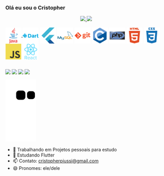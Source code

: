### Olá eu sou o Cristopher
<div align="center">
  <a href="https://github.com/Hymdell">
  <img height="180em" src="https://github-readme-stats.vercel.app/api?username=Hymdell&show_icons=true&theme=dark&include_all_commits=true&count_private=true"/>
  <img height="180em" src="https://github-readme-stats.vercel.app/api/top-langs/?username=Hymdell&layout=compact&langs_count=7&theme=dark"/>
</div>
<div style="display: inline_block"><br>
  <a href="https://linkedin.com/in/lkotlarenko"> 
    <img align="center" alt="Cris-JAVA" height="50" width="50" src="https://github.com/devicons/devicon/blob/master/icons/java/java-original-wordmark.svg"> </a>
  <img align="center" alt="Cris-Dart" height="50" width="50" src="https://github.com/devicons/devicon/blob/master/icons/dart/dart-plain-wordmark.svg">
  <img align="center" alt="Cris-Flutter" height="50" width="50" src="https://github.com/devicons/devicon/blob/master/icons/flutter/flutter-original.svg">
  <img align="center" alt="Cris-MySQL" height="50" width="50" src="https://github.com/devicons/devicon/blob/master/icons/mysql/mysql-original-wordmark.svg">
  <img align="center" alt="Cris-GIT" height="50" width="50" src="https://github.com/devicons/devicon/blob/master/icons/git/git-plain-wordmark.svg">
  <img align="center" alt="Cris-C" height="50" width="50" src="https://github.com/devicons/devicon/blob/master/icons/c/c-original.svg">
  <img align="center" alt="Cris-PHP" height="50" width="50" src="https://github.com/devicons/devicon/blob/master/icons/php/php-original.svg">
  <img align="center" alt="Cris-HTML" height="50" width="50" src="https://github.com/devicons/devicon/blob/master/icons/html5/html5-plain-wordmark.svg">
  <img align="center" alt="Cris-CSS" height="50" width="50" src="https://github.com/devicons/devicon/blob/master/icons/css3/css3-plain-wordmark.svg">
  <img align="center" alt="Cris-Js" height="50" width="50" src="https://github.com/devicons/devicon/blob/master/icons/javascript/javascript-original.svg">
  <img align="center" alt="Cris-React" height="50" width="50" src="https://github.com/devicons/devicon/blob/master/icons/react/react-original-wordmark.svg">
</div>
  
  ##
 
<div>
  <a href="https://www.instagram.com/hymdell/" target="_blank"><img src="https://img.shields.io/badge/-Instagram-%23E4405F?style=for-the-badge&logo=instagram&logoColor=white" target="_blank"></a>
 	<a href="https://www.twitch.tv/hymdell" target="_blank"><img src="https://img.shields.io/badge/Twitch-9146FF?style=for-the-badge&logo=twitch&logoColor=white" target="_blank"></a>
  <a href = "mailto:cristopherpiussi@gmail.com"><img src="https://img.shields.io/badge/-Gmail-%23333?style=for-the-badge&logo=gmail&logoColor=white" target="_blank"></a>
  <a href="https://www.linkedin.com/in/cristopher-machado-piussi-094755237/" target="_blank"><img src="https://img.shields.io/badge/-LinkedIn-%230077B5?style=for-the-badge&logo=linkedin&logoColor=white" target="_blank"></a> 
 
  ![Snake animation](https://github.com/Hymdell/Hymdell/blob/output/github-contribution-grid-snake.svg)
 
</div>

- 🔭 Trabalhando em Projetos pessoais para estudo
- 🌱 Estudando Flutter
- 📫 Contato: cristopherpiussi@gmail.com
- 😄 Pronomes: ele/dele

